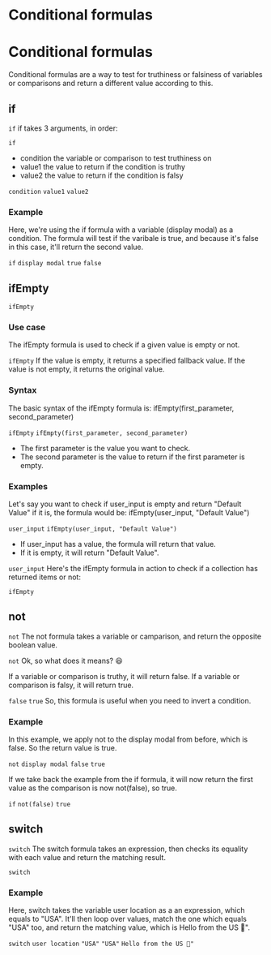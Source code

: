 # Conditional formulas ​


# Conditional formulas ​

Conditional formulas are a way to test for truthiness or falsiness of variables or comparisons and return a different value according to this.


## if ​

`if`
if takes 3 arguments, in order:

`if`
- condition the variable or comparison to test truthiness on
- value1 the value to return if the condition is truthy
- value2 the value to return if the condition is falsy

`condition`
`value1`
`value2`

### Example ​

Here, we're using the if formula with a variable (display modal) as a condition. The formula will test if the varibale is true, and because it's false in this case, it'll return the second value.

`if`
`display modal`
`true`
`false`



## ifEmpty ​

`ifEmpty`

### Use case ​

The ifEmpty formula is used to check if a given value is empty or not.

`ifEmpty`
If the value is empty, it returns a specified fallback value. If the value is not empty, it returns the original value.


### Syntax ​

The basic syntax of the ifEmpty formula is: ifEmpty(first_parameter, second_parameter)

`ifEmpty`
`ifEmpty(first_parameter, second_parameter)`
- The first parameter is the value you want to check.
- The second parameter is the value to return if the first parameter is empty.


### Examples ​

Let's say you want to check if user_input is empty and return "Default Value" if it is, the formula would be: ifEmpty(user_input, "Default Value")

`user_input`
`ifEmpty(user_input, "Default Value")`
- If user_input has a value, the formula will return that value.
- If it is empty, it will return "Default Value".

`user_input`
Here's the ifEmpty formula in action to check if a collection has returned items or not:

`ifEmpty`



## not ​

`not`
The not formula takes a variable or camparison, and return the opposite boolean value.

`not`
Ok, so what does it means? 😆

If a variable or comparison is truthy, it will return false. If a variable or comparison is falsy, it will return true.

`false`
`true`
So, this formula is useful when you need to invert a condition.


### Example ​

In this example, we apply not to the display modal from before, which is false. So the return value is true.

`not`
`display modal`
`false`
`true`


If we take back the example from the if formula, it will now return the first value as the comparison is now not(false), so true.

`if`
`not(false)`
`true`



## switch ​

`switch`
The switch formula takes an expression, then checks its equality with each value and return the matching result.

`switch`

### Example ​

Here, switch takes the variable user location as a an expression, which equals to "USA". It'll then loop over values, match the one which equals "USA" too, and return the matching value, which is Hello from the US 👋".

`switch`
`user location`
`"USA"`
`"USA"`
`Hello from the US 👋"`


